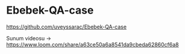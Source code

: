 # Ebebek-QA-case

https://github.com/uveyssarac/Ebebek-QA-case

Sunum videosu -> https://www.loom.com/share/a63ce50a6a8541da9cbeda62860cf6a8

